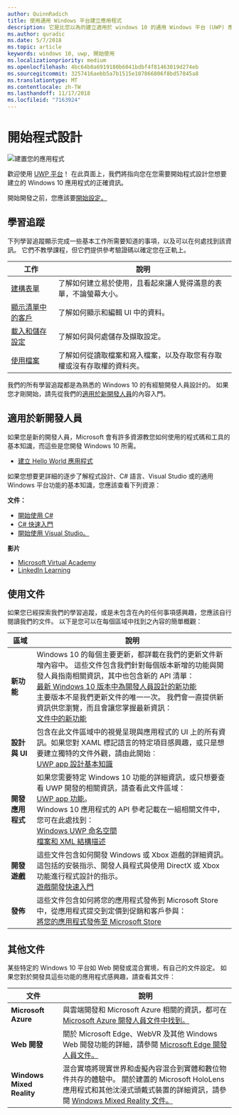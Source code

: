 ```yaml
---
author: QuinnRadich
title: 使用通用 Windows 平台建立應用程式
description: 它是比您以為的建立適用於 windows 10 的通用 Windows 平台 (UWP) 應用程式更容易。
ms.author: quradic
ms.date: 5/7/2018
ms.topic: article
keywords: windows 10, uwp, 開始使用
ms.localizationpriority: medium
ms.openlocfilehash: 4bc64b0a6919180b6041bdbf4f81463019d274eb
ms.sourcegitcommit: 3257416aebb5a7b1515e107866806f8bd57845a8
ms.translationtype: MT
ms.contentlocale: zh-TW
ms.lasthandoff: 11/17/2018
ms.locfileid: "7163924"
---
```

# <a name="start-coding"></a>開始程式設計

![建置您的應用程式](images/build-your-app.png)

歡迎使用 [UWP 平台](universal-application-platform-guide.md)！ 在此頁面上，我們將指向您在您需要開始程式設計您想要建立的 Windows 10 應用程式的正確資訊。

開始開發之前，您應該要[開始設定。](get-set-up.md)

## <a name="learning-tracks"></a>學習追蹤

下列學習追蹤顯示完成一些基本工作所需要知道的事項，以及可以在何處找到該資訊。 它們不教學課程，但它們提供參考驗證碼以確定您在正軌上。

| 工作 | 說明 |
| --- | --- |
| [建構表單](construct-form-learning-track.md) | 了解如何建立易於使用，且看起來讓人覺得滿意的表單，不論螢幕大小。 | 
| [顯示清單中的客戶](display-customers-in-list-learning-track.md) | 了解如何顯示和編輯 UI 中的資料。 | 
| [載入和儲存設定](settings-learning-track.md) | 了解如何與何處儲存及擷取設定。 |
| [使用檔案](fileio-learning-track.md) | 了解如何從讀取檔案和寫入檔案，以及存取您有存取權或沒有存取權的資料夾。 | 

我們的所有學習追蹤都是為熟悉的 Windows 10 的有經驗開發人員設計的。 如果您才剛開始，請先從我們的[適用於新開發人員](#For-new-developers)的內容入門。

## <a name="for-new-developers"></a>適用於新開發人員

如果您是新的開發人員，Microsoft 會有許多資源教您如何使用的程式碼和工具的基本知識，而這些是您開發 Windows 10 所需。 

* [建立 Hello World 應用程式](your-first-app.md)

如果您想要更詳細的逐步了解程式設計、C# 語言、Visual Studio 或的通用 Windows 平台功能的基本知識，您應該查看下列資源：

**文件：**

* [開始使用 C#](https://docs.microsoft.com/dotnet/csharp/getting-started/)
* [C# 快速入門](https://docs.microsoft.com/dotnet/csharp/quick-starts/index)
* [開始使用 Visual Studio。](https://docs.microsoft.com/visualstudio/ide/)

**影片**

* [Microsoft Virtual Academy](https://mva.microsoft.com/training-topics/c-app-development#!level=Beginner&lang=1033)
* [LinkedIn Learning](https://www.linkedin.com/learning/learning-universal-windows-app-development/welcome)

## <a name="using-the-docs"></a>使用文件

如果您已經探索我們的學習追蹤，或是未包含在內的任何事項感興趣，您應該自行閱讀我們的文件。 以下是您可以在每個區域中找到之內容的簡單概觀：

| 區域 | 說明 |
| --- | --- |
| **新功能** | Windows 10 的每個主要更新，都詳載在我們的更新文件新增內容中。 這些文件包含我們針對每個版本新增的功能與開發人員指南相關資訊，其中也包含新的 API 清單： </br>   [最新 Windows 10 版本中為開發人員設計的新功能](../whats-new/windows-10-version-latest.md) </br> 主要版本不是我們更新文件的唯一一次。 我們會一直提供新資訊供您瀏覽，而且會讓您掌握最新資訊： </br>   [文件中的新功能](../whats-new/windows-docs-latest.md) |
| **設計與 UI** | 包含在此文件區域中的視覺呈現與應用程式的 UI 上的所有資訊。如果您對 XAML 標記語言的特定項目感興趣，或只是想要建立獨特的文件外觀，請由此開始︰ </br>   [UWP app 設計基本知識](../design/basics/index.md) |
| **開發應用程式** | 如果您需要特定 Windows 10 功能的詳細資訊，或只想要查看 UWP 開發的相關資訊，請查看此文件區域： </br>   [UWP app 功能](../develop/index.md)。 </br> Windows 10 應用程式的 API 參考記載在一組相關文件中，您可在此處找到： </br>   [Windows UWP 命名空間](https://docs.microsoft.com/en-us/uwp/api/) </br>   [檔案和 XML 結構描述](https://docs.microsoft.com/uwp/schemas/) |
| **開發遊戲** | 這些文件包含如何開發 Windows 或 Xbox 遊戲的詳細資訊。 這包括的安裝指示、開發人員程式與使用 DirectX 或 Xbox 功能進行程式設計的指示。 </br>   [遊戲開發快速入門](../gaming/getting-started.md) |
| **發佈** | 這些文件包含如何將您的應用程式發佈到 Microsoft Store 中，從應用程式提交到定價到促銷和客戶參與： </br>   [將您的應用程式發佈至 Microsoft Store](../publish/index.md) |

## <a name="other-docs"></a>其他文件

某些特定的 Windows 10 平台如 Web 開發或混合實境，有自己的文件設定。 如果您對於開發具這些功能的應用程式感興趣，請查看其文件：

| 文件 | 說明 |
| --- | --- |
| **Microsoft Azure** | 與雲端開發和 Microsoft Azure 相關的資訊，都可在 [Microsoft Azure 開發人員文件中找到。](https://docs.microsoft.com/azure/) |
| **Web 開發** | 關於 Microsoft Edge、WebVR 及其他 Windows Web 開發功能的詳細，請參閱 [Microsoft Edge 開發人員文件。](https://docs.microsoft.com/microsoft-edge/) |
| **Windows Mixed Reality** | 混合實境將現實世界和虛擬內容混合到實體和數位物件共存的體驗中。 關於建置的 Microsoft HoloLens 應用程式和其他沈浸式頭戴式裝置的詳細資訊，請參閱 [Windows Mixed Reality 文件。](https://docs.microsoft.com/en-us/windows/mixed-reality/)|
